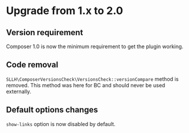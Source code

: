 # Upgrade from 1.x to 2.0

## Version requirement

Composer 1.0 is now the minimum requirement to get the plugin working.

## Code removal

`SLLH\ComposerVersionsCheck\VersionsCheck::versionCompare` method is removed.
This method was here for BC and should never be used externally.

## Default options changes

`show-links` option is now disabled by default.
